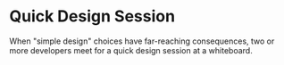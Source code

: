 # Quick Design Session


When "simple design" choices have far-reaching consequences, two or more
developers meet for a quick design session at a whiteboard.
